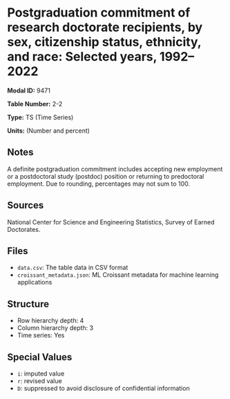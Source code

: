 # Postgraduation commitment of research doctorate recipients, by sex, citizenship status, ethnicity, and race: Selected years, 1992–2022

**Modal ID:** 9471

**Table Number:** 2-2

**Type:** TS (Time Series)

**Units:** (Number and percent)

## Notes

A definite postgraduation commitment includes accepting new employment or a postdoctoral study (postdoc) position or returning to predoctoral employment. Due to rounding, percentages may not sum to 100.

## Sources

National Center for Science and Engineering Statistics, Survey of Earned Doctorates.

## Files

- `data.csv`: The table data in CSV format
- `croissant_metadata.json`: ML Croissant metadata for machine learning applications

## Structure

- Row hierarchy depth: 4
- Column hierarchy depth: 3
- Time series: Yes

## Special Values

- `i`: imputed value
- `r`: revised value
- `D`: suppressed to avoid disclosure of confidential information
